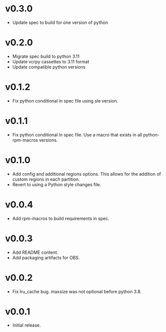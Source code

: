 v0.3.0
======

- Update spec to build for one version of python

v0.2.0
======

- Migrate spec build to python 3.11
- Update vcrpy cassettes to 3.11 format
- Update compatible python versions

v0.1.2
======

- Fix python conditional in spec file using sle version.

v0.1.1
======

- Fix python conditional in spec file. Use a macro that exists in all
  python-rpm-macros versions.

v0.1.0
======

- Add config and additional regions options. This allows for the addition
  of custom regions in each partition.
- Revert to using a Python style changes file.

v0.0.4
======
  
- Add rpm-macros to build requirements in spec.

v0.0.3
======

- Add README content.
- Add packaging artifacts for OBS.

v0.0.2
======

- Fix lru_cache bug. maxsize was not optional before python 3.8.

v0.0.1
======

- Initial release.
